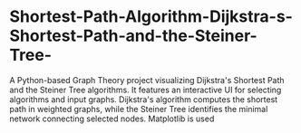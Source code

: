 # Shortest-Path-Algorithm-Dijkstra-s-Shortest-Path-and-the-Steiner-Tree-
A Python-based Graph Theory project visualizing Dijkstra's Shortest Path and the Steiner Tree algorithms. It features an interactive UI for selecting algorithms and input graphs. Dijkstra's algorithm computes the shortest path in weighted graphs, while the Steiner Tree identifies the minimal network connecting selected nodes. Matplotlib is used

